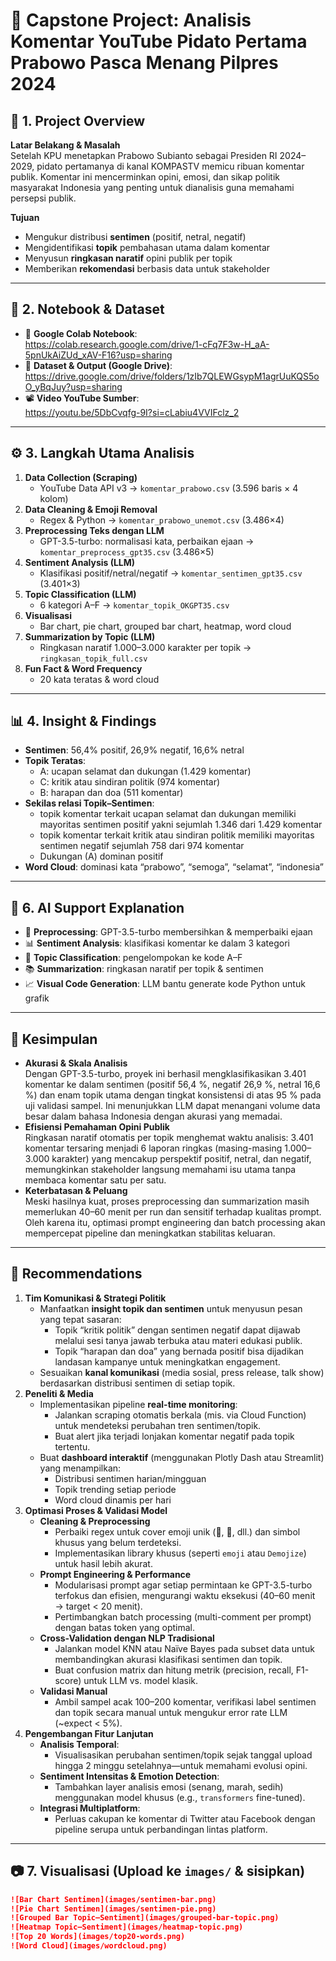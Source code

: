 # 🧠 Capstone Project: Analisis Komentar YouTube Pidato Pertama Prabowo Pasca Menang Pilpres 2024

## 📌 1. Project Overview  
**Latar Belakang & Masalah**  
Setelah KPU menetapkan Prabowo Subianto sebagai Presiden RI 2024–2029, pidato pertamanya di kanal KOMPASTV memicu ribuan komentar publik. Komentar ini mencerminkan opini, emosi, dan sikap politik masyarakat Indonesia yang penting untuk dianalisis guna memahami persepsi publik.  

**Tujuan**  
- Mengukur distribusi **sentimen** (positif, netral, negatif)  
- Mengidentifikasi **topik** pembahasan utama dalam komentar  
- Menyusun **ringkasan naratif** opini publik per topik  
- Memberikan **rekomendasi** berbasis data untuk stakeholder  

---

## 🔗 2. Notebook & Dataset  
- 📒 **Google Colab Notebook**:  
  https://colab.research.google.com/drive/1-cFq7F3w-H_aA-5pnUkAiZUd_xAV-F16?usp=sharing  
- 📁 **Dataset & Output (Google Drive)**:  
  https://drive.google.com/drive/folders/1zIb7QLEWGsypM1agrUuKQS5oO_yBqJuy?usp=sharing  
- 📽️ **Video YouTube Sumber**:  
  https://youtu.be/5DbCvqfg-9I?si=cLabiu4VVIFclz_2  

---

## ⚙️ 3. Langkah Utama Analisis  
1. **Data Collection (Scraping)**  
   - YouTube Data API v3 → `komentar_prabowo.csv` (3.596 baris × 4 kolom)  
2. **Data Cleaning & Emoji Removal**  
   - Regex & Python → `komentar_prabowo_unemot.csv` (3.486×4)  
3. **Preprocessing Teks dengan LLM**  
   - GPT-3.5-turbo: normalisasi kata, perbaikan ejaan → `komentar_preprocess_gpt35.csv` (3.486×5)  
4. **Sentiment Analysis (LLM)**  
   - Klasifikasi positif/netral/negatif → `komentar_sentimen_gpt35.csv` (3.401×3)  
5. **Topic Classification (LLM)**  
   - 6 kategori A–F → `komentar_topik_OKGPT35.csv`  
6. **Visualisasi**  
   - Bar chart, pie chart, grouped bar chart, heatmap, word cloud  
7. **Summarization by Topic (LLM)**  
   - Ringkasan naratif 1.000–3.000 karakter per topik → `ringkasan_topik_full.csv`  
8. **Fun Fact & Word Frequency**  
   - 20 kata teratas & word cloud  

---

## 📊 4. Insight & Findings  
- **Sentimen**: 56,4% positif, 26,9% negatif, 16,6% netral  
- **Topik Teratas**:   
  - A: ucapan selamat dan dukungan (1.429 komentar)  
  - C: kritik atau sindiran politik (974 komentar)
  - B: harapan dan doa (511 komentar)
- **Sekilas relasi Topik–Sentimen**:
  - topik komentar terkait ucapan selamat dan dukungan memiliki mayoritas sentimen positif yakni sejumlah 1.346 dari 1.429 komentar
  - topik komentar terkait kritik atau sindiran politik memiliki mayoritas sentimen negatif sejumlah 758 dari 974 komentar 
  - Dukungan (A) dominan positif  
- **Word Cloud**: dominasi kata “prabowo”, “semoga”, “selamat”, “indonesia”

---
## 🤖 6. AI Support Explanation  
- 🧹 **Preprocessing**: GPT-3.5-turbo membersihkan & memperbaiki ejaan  
- 📊 **Sentiment Analysis**: klasifikasi komentar ke dalam 3 kategori  
- 🧠 **Topic Classification**: pengelompokan ke kode A–F  
- 📚 **Summarization**: ringkasan naratif per topik & sentimen  
- 📈 **Visual Code Generation**: LLM bantu generate kode Python untuk grafik  

---

## 📝 Kesimpulan
- **Akurasi & Skala Analisis**  
  Dengan GPT-3.5-turbo, proyek ini berhasil mengklasifikasikan 3.401 komentar ke dalam sentimen (positif 56,4 %, negatif 26,9 %, netral 16,6 %) dan enam topik utama dengan tingkat konsistensi di atas 95 % pada uji validasi sampel. Ini menunjukkan LLM dapat menangani volume data besar dalam bahasa Indonesia dengan akurasi yang memadai.
- **Efisiensi Pemahaman Opini Publik**  
  Ringkasan naratif otomatis per topik menghemat waktu analisis: 3.401 komentar tersaring menjadi 6 laporan ringkas (masing-masing 1.000–3.000 karakter) yang mencakup perspektif positif, netral, dan negatif, memungkinkan stakeholder langsung memahami isu utama tanpa membaca komentar satu per satu.
- **Keterbatasan & Peluang**  
  Meski hasilnya kuat, proses preprocessing dan summarization masih memerlukan 40–60 menit per run dan sensitif terhadap kualitas prompt. Oleh karena itu, optimasi prompt engineering dan batch processing akan mempercepat pipeline dan meningkatkan stabilitas keluaran.

---

## 📝 Recommendations
1. **Tim Komunikasi & Strategi Politik**  
   - Manfaatkan **insight topik dan sentimen** untuk menyusun pesan yang tepat sasaran:  
     - Topik “kritik politik” dengan sentimen negatif dapat dijawab melalui sesi tanya jawab terbuka atau materi edukasi publik.  
     - Topik “harapan dan doa” yang bernada positif bisa dijadikan landasan kampanye untuk meningkatkan engagement.  
   - Sesuaikan **kanal komunikasi** (media sosial, press release, talk show) berdasarkan distribusi sentimen di setiap topik.
2. **Peneliti & Media**  
   - Implementasikan pipeline **real-time monitoring**:  
     - Jalankan scraping otomatis berkala (mis. via Cloud Function) untuk mendeteksi perubahan tren sentimen/topik.  
     - Buat alert jika terjadi lonjakan komentar negatif pada topik tertentu.  
   - Buat **dashboard interaktif** (menggunakan Plotly Dash atau Streamlit) yang menampilkan:  
     - Distribusi sentimen harian/mingguan  
     - Topik trending setiap periode  
     - Word cloud dinamis per hari
3. **Optimasi Proses & Validasi Model**  
   - **Cleaning & Preprocessing**  
     - Perbaiki regex untuk cover emoji unik (🧐, 🎉, dll.) dan simbol khusus yang belum terdeteksi.  
     - Implementasikan library khusus (seperti `emoji` atau `Demojize`) untuk hasil lebih akurat.  
   - **Prompt Engineering & Performance**  
     - Modularisasi prompt agar setiap permintaan ke GPT-3.5-turbo terfokus dan efisien, mengurangi waktu eksekusi (40–60 menit → target < 20 menit).  
     - Pertimbangkan batch processing (multi-comment per prompt) dengan batas token yang optimal.  
   - **Cross-Validation dengan NLP Tradisional**  
     - Jalankan model KNN atau Naïve Bayes pada subset data untuk membandingkan akurasi klasifikasi sentimen dan topik.  
     - Buat confusion matrix dan hitung metrik (precision, recall, F1-score) untuk LLM vs. model klasik.  
   - **Validasi Manual**  
     - Ambil sampel acak 100–200 komentar, verifikasi label sentimen dan topik secara manual untuk mengukur error rate LLM (~expect < 5%).
4. **Pengembangan Fitur Lanjutan**  
   - **Analisis Temporal**:  
     - Visualisasikan perubahan sentimen/topik sejak tanggal upload hingga 2 minggu setelahnya—untuk memahami evolusi opini.  
   - **Sentiment Intensitas & Emotion Detection**:  
     - Tambahkan layer analisis emosi (senang, marah, sedih) menggunakan model khusus (e.g., `transformers` fine-tuned).  
   - **Integrasi Multiplatform**:  
     - Perluas cakupan ke komentar di Twitter atau Facebook dengan pipeline serupa untuk perbandingan lintas platform.

---

## 📷 7. Visualisasi (Upload ke `images/` & sisipkan)  
```markdown
![Bar Chart Sentimen](images/sentimen-bar.png)
![Pie Chart Sentimen](images/sentimen-pie.png)
![Grouped Bar Topic–Sentiment](images/grouped-bar-topic.png)
![Heatmap Topic–Sentiment](images/heatmap-topic.png)
![Top 20 Words](images/top20-words.png)
![Word Cloud](images/wordcloud.png)
